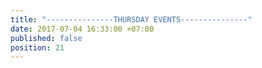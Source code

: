 ```yaml
---
title: "---------------THURSDAY EVENTS---------------"
date: 2017-07-04 16:33:00 +07:00
published: false
position: 21
---
```


